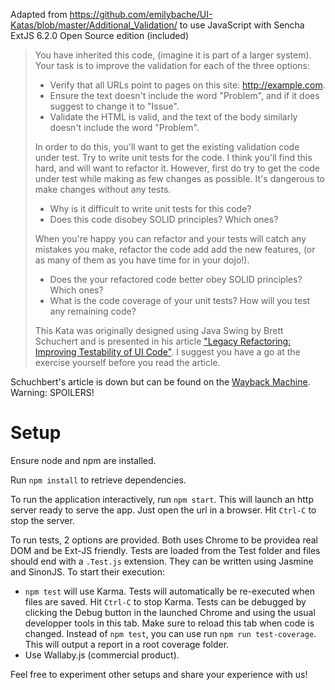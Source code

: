 Adapted from https://github.com/emilybache/UI-Katas/blob/master/Additional_Validation/ to use JavaScript with Sencha ExtJS 6.2.0 Open Source edition (included)

<blockquote>
You have inherited this code, (imagine it is part of a larger system). Your task is to improve the validation for each of the three options:

- Verify that all URLs point to pages on this site: http://example.com.
- Ensure the text doesn't include the word "Problem", and if it does suggest to change it to "Issue".
- Validate the HTML is valid, and the text of the body similarly doesn't include the word "Problem".

In order to do this, you'll want to get the existing validation code under test. Try to write unit tests for the code. I think you'll find this hard, and will want to refactor it. However, first do try to get the code under test while making as few changes as possible. It's dangerous to make changes without any tests.

- Why is it difficult to write unit tests for this code?
- Does this code disobey SOLID principles? Which ones?

When you're happy you can refactor and your tests will catch any mistakes you make, refactor the code add add the new features, (or as many of them as you have time for in your dojo!).

- Does the your refactored code better obey SOLID principles? Which ones?
- What is the code coverage of your unit tests? How will you test any remaining code?

This Kata was originally designed using Java Swing by Brett Schuchert and is presented in his article ["Legacy Refactoring: Improving Testability of UI Code"](http://schuchert.wikispaces.com/tdd.Refactoring.UiExample). I suggest you have a go at the exercise yourself before you read the article.
</blockquote>

Schuchbert's article is down but can be found on the [Wayback Machine](https://web.archive.org/web/20130308050142/http://schuchert.wikispaces.com/tdd.Refactoring.UiExample). Warning: SPOILERS!

# Setup
Ensure node and npm are installed.

Run ```npm install``` to retrieve dependencies.

To run the application interactively, run ```npm start```. This will launch an http server ready to serve the app. Just open the url in a browser. Hit ```Ctrl-C``` to stop the server.

To run tests, 2 options are provided. Both uses Chrome to be providea real DOM and be Ext-JS friendly. Tests are loaded from the Test folder and files should end with a ```.Test.js``` extension. They can be written using Jasmine and SinonJS.
To start their execution:
- ```npm test``` will use Karma. Tests will automatically be re-executed when files are saved. Hit ```Ctrl-C``` to stop Karma. Tests can be debugged by clicking the Debug button in the launched Chrome and using the usual developper tools in this tab. Make sure to reload this tab when code is changed. Instead of ```npm test```, you can use run ```npm run test-coverage```. This will output a report in a root coverage folder.
- Use Wallaby.js (commercial product).

Feel free to experiment other setups and share your experience with us!

